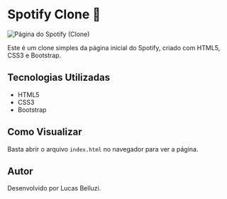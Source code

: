 # Spotify Clone 🎵

![Página do Spotify (Clone)](img/spotify-clone.png "Clone do Spotify")

Este é um clone simples da página inicial do Spotify, criado com HTML5, CSS3 e Bootstrap.

## Tecnologias Utilizadas
- HTML5
- CSS3
- Bootstrap

## Como Visualizar
Basta abrir o arquivo `index.html` no navegador para ver a página.

## Autor
Desenvolvido por Lucas Belluzi.
